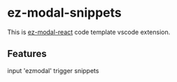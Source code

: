 # ez-modal-snippets

This is [ez-modal-react](https://github.com/raotaohub/ez-modal-react) code template vscode extension.

## Features

input 'ezmodal' trigger snippets

